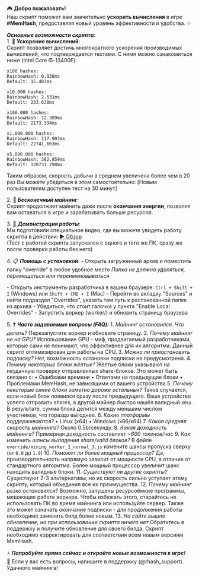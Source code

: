 🎮 **Добро пожаловать\!**  
Наш скрипт поможет вам значительно **ускорить вычисления** в игре **\#MemHash**, предоставляя новый уровень эффективности и удобства\. ✨  

***Основные возможности скрипта***:  
1\. 🚀 **Ускорение вычислений**:  
Скрипт позволяет достичь многократного ускорения производимых вычислений, что подтверждается тестами\.
С ними можно ознакомиться ниже \(Intel Core I5\-13400F\):  
```
x100 hashes:
RainbowHash: 0.938ms
Default: 15.483ms

x10.000 hashes:
RainbowHash: 2.531ms
Default: 233.638ms

x100.000 hashes:
RainbowHash: 12.389ms
Default: 2173.334ms

x1.000.000 hashes:
RainbowHash: 117.903ms
Default: 22741.663ms

x5.000.000 hashes:
RainbowHash: 382.859ms
Default: 120731.298ms
```
Таким образом, скорость добычи в среднем увеличена более чем в 20 раз
Вы можете убедиться в этом самостоятельно:
\[Новым пользователям доступен тест на 30 минут\]

2\. 🔋 ***Бесконечный майнинг***:  
Скрипт продолжает майнить даже после **окончания энергии**, позволяя вам оставаться в игре и зарабатывать больше ресурсов\.  

3\. 🎥 ***Демонстрация работы***:  
Мы подготовили специальное видео, где вы можете увидеть работу скрипта в действии: [▶️ Обзор](https://youtu.be/O-CrerP7mT8)  
\(Тест с работой скрипта запускался с одного и того же ПК, сразу же после проверки работы без него\)

4\. 📋 ***Помощь с установкой***:
\- Открыть загруженный архив и поместить папку
"override" в любое удобное место
_Папка не должна удаляться, перемещаться или переименовываться_

\- Открыть инструменты разработчика в вашем браузере:
`Ctrl + Shift + I` \(Windows\) или `Shift + CMD + I` \(Mac\)
\- Перейти во вкладку "Sources" и найти подраздел "Overrides", указать там путь к распакованной папке из архива
\- Убедиться, что стоит галочка у пункта "Enable Local Overrides"
\- Запустить воркер \(worker/\) и обновить страницу браузера

5\. ❓ ***Часто задаваемые вопросы \(FAQ\):***
1\. _Майнинг остановился\. Что делать?_
Перезапустите воркер и обновите страницу\.
2\. _Почему майнинг не на GPU?_
Использование GPU \- миф, продвигаемый разработчиками, которые сами не понимают, что эффективнее для их алгоритма\.
Данный скрипт оптимизирован для работы на CPU\.
3\. _Можно ли приостановить подписку?_
Нет, возможность остановки подписки не предусмотрена\.
4\. _Почему некоторые блоки жёлтые?_
Жёлтые блоки указывают на неудачную проверку отправленных share\-блоков\. Это может быть связано с:
• Ошибками времени
• Ответами на предыдущие блоки
• Проблемами MemHash, не зависящими от вашего устройства
5\. _Почему некоторые синие блоки заметно дороже остальных?_
Такое случается, если новый блок появился сразу после предыдущего\.
Ваше устройство успело отправить shares, а другой майнер быстро нашёл валидный хеш\.
В результате, сумма блока делится между меньшим числом участников, что гораздо выгоднее\.
6\. _Какие платформы поддерживаются?_
• Linux \(x64\)
• Windows \(x86/x64\)
7\. _Какая средняя скорость майнинга?_
Около 0\.5b/секунду\.
8\. _Какая доходность майнинга?_
Примерная доходность составляет _\~600 токенов/час_
9\. _Как изменить шансы выпадения share/valid блоков?_
В файле `override/mining_worker_1_normal_3.js` измените шансы пропуска сверху \(от `0.0` до `1.0`\)
10\. _Поможет ли более мощный процессор?_
Да, производительность напрямую зависит от мощности CPU, в отличие от стандартного алгоритма\.
Более мощный процессор увеличит шанс находить валидные блоки\.
11\. _Существуют ли другие скрипты?_
Существуют 2\-3 альтернативы, но их скорость сильно уступает этому скрипту, который объединил все их преимущества\.
12\. _Почему майнинг резко остановился?_
Возможно, запущены ресурсоёмкие программы, мешающие работе воркера\.
Чтобы избежать этого, старайтесь не использовать ПК во время майнинга или используйте сервер\.
Также это может означать окончание подписки \- для продолжения работы необходимо заменить билд более новым\.
13\. _На сайте вышло обновление, но при использовании скрипта ничего нет_
Обратитесь в поддержку и получите обновление для своего билда\.
Скрипт необходимо корректировать для соответствия всем новым версиям MemHash\.

⚡ ***Попробуйте прямо сейчас и откройте новые возможности в игре\!***  
👾 Если у вас есть вопросы, напишите в поддержку \(@rhash\_support\)\. Удачного майнинга\!
